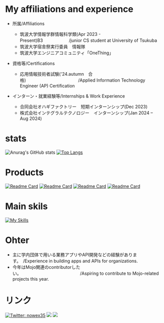  # My affiliations and experience
* 所属/Affiliations
  * 筑波大学情報学群情報科学類(Apr 2023 - Present)B3　　　　　　/junior CS student at University of Tsukuba 
  * 筑波大学宿舎祭実行委員　情報隊
  * 筑波大学エンジニアコミュニティ「OneThing」

* 資格等/Certifications
  * 応用情報技術者試験('24.autumn　合格)　　　　　　　　　　　　/Applied Information Technology Engineer (AP) Certification

* インターン・就業経験等/Internships & Work Experience
  * 合同会社オハギファクトリー　短期インターンシップ(Dec 2023)
  * 株式会社インテグラルテクノロジー　インターンシップ(Jan 2024 – Aug 2024)

# stats
![Anurag's GitHub stats](https://github-readme-stats.vercel.app/api?username=nowex35&show_icons=true&theme=gruvbox)
[![Top Langs](https://github-readme-stats.vercel.app/api/top-langs/?username=nowex35&layout=donut)](https://github.com/nowex35/github-readme-stats)

# Products
[![Readme Card](https://github-readme-stats.vercel.app/api/pin/?username=nowex35&repo=auth)](https://github.com/nowex35/auth)
[![Readme Card](https://github-readme-stats.vercel.app/api/pin/?username=nowex35&repo=protoforio)](https://github.com/nowex35/protoforio)
[![Readme Card](https://github-readme-stats.vercel.app/api/pin/?username=nowex35&repo=tles_backend)](https://github.com/nowex35/tles_backend)
[![Readme Card](https://github-readme-stats.vercel.app/api/pin/?username=nowex35&repo=official_site2024new)](https://github.com/nowex35/official_site2024new)

# Main skils
[![My Skills](https://skillicons.dev/icons?i=python,fastapi,django,ts,next,go&perline=8)](https://skillicons.dev)


# Ohter
- 主に学内団体で用いる業務アプリやAPI開発などの経験があります。　/Experience in building apps and APIs for organizations.
- 今年はMojo関連のcontributorしたい。　　　　　　　　　　　　　　/Aspiring to contribute to Mojo-related projects this year.
  
# リンク
[![Twitter: nowex35](https://img.shields.io/twitter/follow/nowex35?style=social)](https://twitter.com/nowex35)
<a href="https://qiita.com/nowex35" target="_blank"><img src="https://img.shields.io/badge/-Qiita-55C500.svg?logo=qiita&style=plastic"></a>
<a href="https://note.com/nowex35" target="_blank"><img src="https://img.shields.io/badge/-Note-gray?logo=gray&style=plastic"></a>


<!---
nowex35/nowex35 is a ✨ special ✨ repository because its `README.md` (this file) appears on your GitHub profile.
You can click the Preview link to take a look at your changes.
--->

